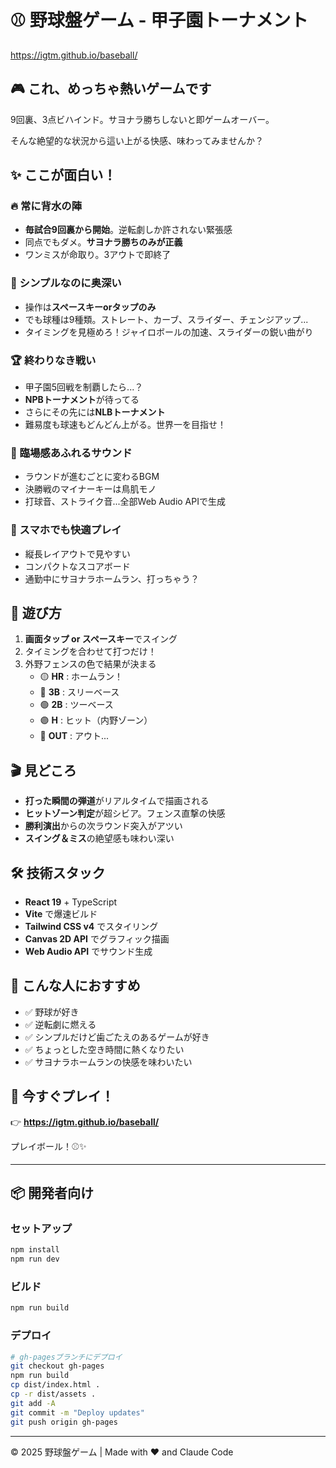 # ⚾ 野球盤ゲーム - 甲子園トーナメント

https://igtm.github.io/baseball/

## 🎮 これ、めっちゃ熱いゲームです

9回裏、3点ビハインド。サヨナラ勝ちしないと即ゲームオーバー。

そんな絶望的な状況から這い上がる快感、味わってみませんか？

## ✨ ここが面白い！

### 🔥 常に背水の陣
- **毎試合9回裏から開始**。逆転劇しか許されない緊張感
- 同点でもダメ。**サヨナラ勝ちのみが正義**
- ワンミスが命取り。3アウトで即終了

### 🎯 シンプルなのに奥深い
- 操作は**スペースキーorタップのみ**
- でも球種は9種類。ストレート、カーブ、スライダー、チェンジアップ...
- タイミングを見極めろ！ジャイロボールの加速、スライダーの鋭い曲がり

### 🏆 終わりなき戦い
- 甲子園5回戦を制覇したら...？
- **NPBトーナメント**が待ってる
- さらにその先には**NLBトーナメント**
- 難易度も球速もどんどん上がる。世界一を目指せ！

### 🎵 臨場感あふれるサウンド
- ラウンドが進むごとに変わるBGM
- 決勝戦のマイナーキーは鳥肌モノ
- 打球音、ストライク音...全部Web Audio APIで生成

### 📱 スマホでも快適プレイ
- 縦長レイアウトで見やすい
- コンパクトなスコアボード
- 通勤中にサヨナラホームラン、打っちゃう？

## 🎪 遊び方

1. **画面タップ or スペースキー**でスイング
2. タイミングを合わせて打つだけ！
3. 外野フェンスの色で結果が決まる
   - 🟡 **HR** : ホームラン！
   - 🔵 **3B** : スリーベース
   - 🟢 **2B** : ツーベース
   - 🟣 **H** : ヒット（内野ゾーン）
   - 🔴 **OUT** : アウト...

## 🎬 見どころ

- **打った瞬間の弾道**がリアルタイムで描画される
- **ヒットゾーン判定**が超シビア。フェンス直撃の快感
- **勝利演出**からの次ラウンド突入がアツい
- **スイング＆ミス**の絶望感も味わい深い

## 🛠️ 技術スタック

- **React 19** + TypeScript
- **Vite** で爆速ビルド
- **Tailwind CSS v4** でスタイリング
- **Canvas 2D API** でグラフィック描画
- **Web Audio API** でサウンド生成

## 🎯 こんな人におすすめ

- ✅ 野球が好き
- ✅ 逆転劇に燃える
- ✅ シンプルだけど歯ごたえのあるゲームが好き
- ✅ ちょっとした空き時間に熱くなりたい
- ✅ サヨナラホームランの快感を味わいたい

## 🚀 今すぐプレイ！

👉 **https://igtm.github.io/baseball/**

プレイボール！⚾✨

---

## 📦 開発者向け

### セットアップ

```bash
npm install
npm run dev
```

### ビルド

```bash
npm run build
```

### デプロイ

```bash
# gh-pagesブランチにデプロイ
git checkout gh-pages
npm run build
cp dist/index.html .
cp -r dist/assets .
git add -A
git commit -m "Deploy updates"
git push origin gh-pages
```

---

© 2025 野球盤ゲーム | Made with ❤️ and Claude Code
